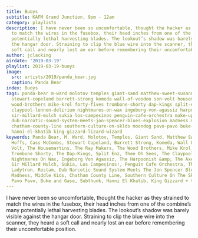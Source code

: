 ```yaml
---
title: Buoys
subtitle: KAFM Grand Junction, 9pm - 12am
category: playlists
description: I have never been so uncomfortable, thought the hacker as they strained
  to match the wires in the fusebox, their head inches from one of the combine’s many
  potentially lethal harvesting blades. The lookout’s shadow was barely visible against
  the hangar door. Straining to clip the blue wire into the scanner, they heard a
  soft call and nearly lost an ear before remembering their uncomfortable position.
author: jclacking
airdate: '2019-03-19'
playlist: 2019-03-19-buoys
image:
  src: artists/2019/panda_bear.jpg
  caption: Panda Bear
index: Buoys
tags: panda-bear m-ward molotov temples giant-sand matthew-sweet-susanna-hoffs cass-mccombs
  stewart-copeland barrett-strong komeda wall-of-voodoo son-volt housemartins ray-makers
  wood-brothers mike-krol forty-fives trombone-shorty dap-kings split-enz thee-oh-sees
  claypool-lennon-delirium nightmares-on-wax ingeborg-von-agassiz harpoonist-axe-murderer
  sir-millard-mulch sukia los-campesinos penguin-cafe-orchestra make-up ladytron rostam
  dub-narcotic-sound-system-meets-jon-spencer-blues-explosion madness middle-kids
  chatham-county-line southern-culture-on-sklds moondog pavo-pavo buke-gase subthunk
  hanni-el-khatib king-gizzard-lizard-wizard
keywords: Panda Bear, M. Ward, Molotov, Temples, Giant Sand, Matthew Sweet &amp; Susanna
  Hoffs, Cass McCombs, Stewart Copeland, Barrett Strong, Komeda, Wall Of Voodoo, Son
  Volt, The Housemartins, The Ray Makers, The Wood Brothers, Mike Krol, The Forty-Fives,
  Trombone Shorty, The Dap-Kings, Split Enz, Thee Oh Sees, The Claypool Lennon Delirium,
  Nightmares On Wax, Ingeborg Von Agassiz, The Harpoonist &amp; The Axe Murderer,
  Sir Millard Mulch, Sukia, Los Campesinos!, Penguin Cafe Orchestra, The Make-Up,
  Ladytron, Rostam, Dub Narcotic Sound System Meets The Jon Spencer Blues Explosion,
  Madness, Middle Kids, Chatham County Line, Southern Culture On The Sklds, Moondog,
  Pavo Pavo, Buke and Gase, Subthunk, Hanni El Khatib, King Gizzard + the Lizard Wizard
---
```

I have never been so uncomfortable, thought the hacker as they strained to match the wires in the fusebox, their head inches from one of the combine’s many potentially lethal harvesting blades. The lookout’s shadow was barely visible against the hangar door. Straining to clip the blue wire into the scanner, they heard a soft call and nearly lost an ear before remembering their uncomfortable position.

